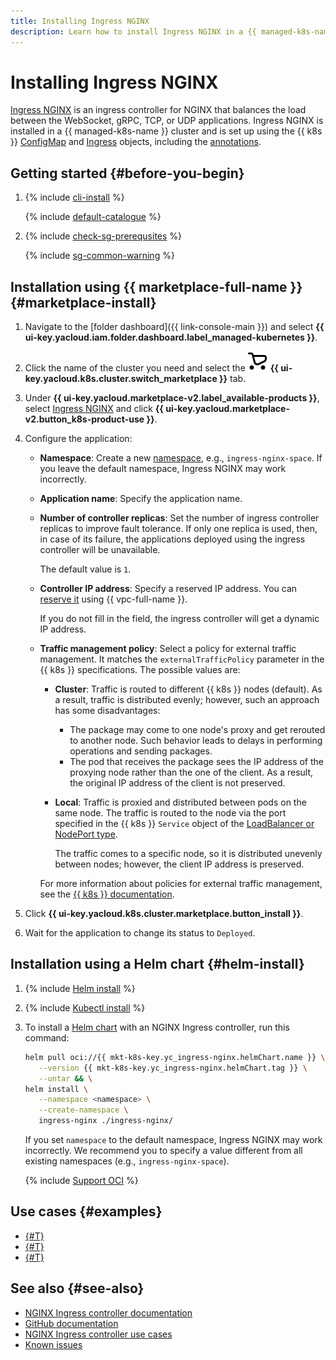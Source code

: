```yaml
---
title: Installing Ingress NGINX
description: Learn how to install Ingress NGINX in a {{ managed-k8s-name }} cluster.
---
```


# Installing Ingress NGINX


[Ingress NGINX](https://docs.nginx.com/nginx-ingress-controller/overview/about/) is an ingress controller for NGINX that balances the load between the WebSocket, gRPC, TCP, or UDP applications. Ingress NGINX is installed in a {{ managed-k8s-name }} cluster and is set up using the {{ k8s }} [ConfigMap](https://docs.nginx.com/nginx-ingress-controller/configuration/global-configuration/configmap-resource/) and [Ingress](https://kubernetes.io/docs/concepts/services-networking/ingress/) objects, including the [annotations](https://docs.nginx.com/nginx-ingress-controller/configuration/ingress-resources/advanced-configuration-with-annotations/).

## Getting started {#before-you-begin}

1. {% include [cli-install](../../../_includes/cli-install.md) %}

   {% include [default-catalogue](../../../_includes/default-catalogue.md) %}

1. {% include [check-sg-prerequsites](../../../_includes/managed-kubernetes/security-groups/check-sg-prerequsites-lvl3.md) %}

   {% include [sg-common-warning](../../../_includes/managed-kubernetes/security-groups/sg-common-warning.md) %}

## Installation using {{ marketplace-full-name }} {#marketplace-install}

1. Navigate to the [folder dashboard]({{ link-console-main }}) and select **{{ ui-key.yacloud.iam.folder.dashboard.label_managed-kubernetes }}**.
1. Click the name of the cluster you need and select the ![image](../../../_assets/console-icons/shopping-cart.svg) **{{ ui-key.yacloud.k8s.cluster.switch_marketplace }}** tab.
1. Under **{{ ui-key.yacloud.marketplace-v2.label_available-products }}**, select [Ingress NGINX](/marketplace/products/yc/ingress-nginx) and click **{{ ui-key.yacloud.marketplace-v2.button_k8s-product-use }}**.
1. Configure the application:

   * **Namespace**: Create a new [namespace](../../concepts/index.md#namespace), e.g., `ingress-nginx-space`. If you leave the default namespace, Ingress NGINX may work incorrectly.
   * **Application name**: Specify the application name.
   * **Number of controller replicas**: Set the number of ingress controller replicas to improve fault tolerance. If only one replica is used, then, in case of its failure, the applications deployed using the ingress controller will be unavailable.

      The default value is `1`.

   * **Controller IP address**: Specify a reserved IP address. You can [reserve it](../../../vpc/operations/get-static-ip.md) using {{ vpc-full-name }}.

      If you do not fill in the field, the ingress controller will get a dynamic IP address.

   * **Traffic management policy**: Select a policy for external traffic management. It matches the `externalTrafficPolicy` parameter in the {{ k8s }} specifications. The possible values are:

      * **Cluster**: Traffic is routed to different {{ k8s }} nodes (default). As a result, traffic is distributed evenly; however, such an approach has some disadvantages:

         * The package may come to one node's proxy and get rerouted to another node. Such behavior leads to delays in performing operations and sending packages.
         * The pod that receives the package sees the IP address of the proxying node rather than the one of the client. As a result, the original IP address of the client is not preserved.

      * **Local**: Traffic is proxied and distributed between pods on the same node. The traffic is routed to the node via the port specified in the {{ k8s }} `Service` object of the [LoadBalancer or NodePort type](https://kubernetes.io/docs/concepts/services-networking/service/#publishing-services-service-types).

         The traffic comes to a specific node, so it is distributed unevenly between nodes; however, the client IP address is preserved.

      For more information about policies for external traffic management, see the [{{ k8s }} documentation](https://kubernetes.io/docs/reference/networking/virtual-ips/#external-traffic-policy).

1. Click **{{ ui-key.yacloud.k8s.cluster.marketplace.button_install }}**.
1. Wait for the application to change its status to `Deployed`.

## Installation using a Helm chart {#helm-install}

1. {% include [Helm install](../../../_includes/managed-kubernetes/helm-install.md) %}
1. {% include [Kubectl install](../../../_includes/managed-kubernetes/kubectl-install.md) %}
1. To install a [Helm chart](https://helm.sh/docs/topics/charts/) with an NGINX Ingress controller, run this command:

   ```bash
   helm pull oci://{{ mkt-k8s-key.yc_ingress-nginx.helmChart.name }} \
      --version {{ mkt-k8s-key.yc_ingress-nginx.helmChart.tag }} \
      --untar && \
   helm install \
      --namespace <namespace> \
      --create-namespace \
      ingress-nginx ./ingress-nginx/
   ```

   If you set `namespace` to the default namespace, Ingress NGINX may work incorrectly. We recommend you to specify a value different from all existing namespaces (e.g., `ingress-nginx-space`).

   {% include [Support OCI](../../../_includes/managed-kubernetes/note-helm-experimental-oci.md) %}

## Use cases {#examples}

* [{#T}](../create-load-balancer-with-ingress-nginx.md)
* [{#T}](../../tutorials/ingress-cert-manager.md)
* [{#T}](../../tutorials/nginx-ingress-certificate-manager.md)

## See also {#see-also}

* [NGINX Ingress controller documentation](https://docs.nginx.com/nginx-ingress-controller/)
* [GitHub documentation](https://github.com/kubernetes/ingress-nginx)
* [NGINX Ingress controller use cases](https://github.com/kubernetes/ingress-nginx/tree/main/docs/examples)
* [Known issues](https://github.com/kubernetes/ingress-nginx/issues)
